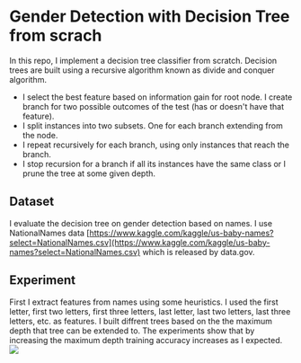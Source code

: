 # Gender Detection with Decision Tree from scrach

In this repo, I implement a decision tree classifier from scratch. Decision trees are built using a recursive algorithm known as divide and conquer algorithm. 
- I select the best feature based on information gain for root node. I create branch for two possible outcomes of the test (has or doesn't have that feature).
- I split instances into two subsets. One for each branch extending from the node.
- I repeat recursively for each branch, using only instances that reach the branch.
- I stop recursion for a branch if all its instances have the same class or I prune the tree at some given depth. 
##  Dataset
I evaluate the decision tree on gender detection based on names. I use NationalNames data [https://www.kaggle.com/kaggle/us-baby-names?select=NationalNames.csv](https://www.kaggle.com/kaggle/us-baby-names?select=NationalNames.csv) which is  released by data.gov. 
## Experiment

First I extract features from names using some heuristics. I used the first letter, first two letters, first three letters, last letter, last two letters, last three letters, etc. as features.
I built diffrent trees based on the the maximum depth that tree can be extended to. The experiments show that by increasing the maximum depth training accuracy increases as I expected. 
![](/images/plain_test_error.png)
